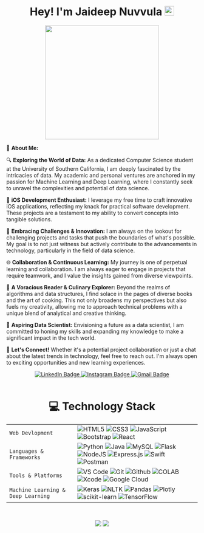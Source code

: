 <div align="center">
  <h1>
    Hey! I'm Jaideep Nuvvula <img src="https://media.giphy.com/media/hvRJCLFzcasrR4ia7z/giphy.gif](https://giphy.com/clips/AnimationOnFOX-the-simpsons-fox-foxtv-KpJ47gKe6b7v7xQyWj" width="25px">
  </h1>

</div>
<div id="header" align="center">
  <img src="[https://media.giphy.com/media/YbXLZ6dymH758xSEbM/giphy.gif"](https://giphy.com/clips/AnimationOnFOX-the-simpsons-fox-foxtv-KpJ47gKe6b7v7xQyWj) width="300"/>
</div>



🌟 **About Me:**

🔍 **Exploring the World of Data:** As a dedicated Computer Science student at the University of Southern California, I am deeply fascinated by the intricacies of data. My academic and personal ventures are anchored in my passion for Machine Learning and Deep Learning, where I constantly seek to unravel the complexities and potential of data science.

📱 **iOS Development Enthusiast:** I leverage my free time to craft innovative iOS applications, reflecting my knack for practical software development. These projects are a testament to my ability to convert concepts into tangible solutions.

🚀 **Embracing Challenges & Innovation:** I am always on the lookout for challenging projects and tasks that push the boundaries of what's possible. My goal is to not just witness but actively contribute to the advancements in technology, particularly in the field of data science.

🌐 **Collaboration & Continuous Learning:** My journey is one of perpetual learning and collaboration. I am always eager to engage in projects that require teamwork, and I value the insights gained from diverse viewpoints. 

📘 **A Voracious Reader & Culinary Explorer:** Beyond the realms of algorithms and data structures, I find solace in the pages of diverse books and the art of cooking. This not only broadens my perspectives but also fuels my creativity, allowing me to approach technical problems with a unique blend of analytical and creative thinking.

🎯 **Aspiring Data Scientist:** Envisioning a future as a data scientist, I am committed to honing my skills and expanding my knowledge to make a significant impact in the tech world. 

🔗 **Let's Connect!** Whether it's a potential project collaboration or just a chat about the latest trends in technology, feel free to reach out. I'm always open to exciting opportunities and new learning experiences.

<div id="badges" align= "center">
  <a href="https://www.linkedin.com/in/srishvvargiya/">
    <img src="https://img.shields.io/badge/LinkedIn-blue?style=for-the-badge&logo=linkedin&logoColor=white" alt="LinkedIn Badge"/>
  </a>
  <a href="https://www.instagram.com/srishvvargiya/">
    <img src="https://img.shields.io/badge/Instagram-E4405F?style=for-the-badge&logo=instagram&logoColor=white" alt="Instagram Badge"/>
  </a>
  <a href="mailto:vijaysrishti9@gmail.com">
    <img src="https://img.shields.io/badge/Gmail-D14836?style=for-the-badge&logo=gmail&logoColor=white" alt="Gmail Badge"/>
  </a>
</div>


<br />

<h1 align="center">💻 Technology Stack</h1>

|               |           |
|       ---     |    ---    |
| `Web Devlopment`     | ![HTML5](https://img.shields.io/badge/-HTML5-CC2400?style=for-the-badge&logo=html5&logoColor=white) ![CSS3](https://img.shields.io/badge/-CSS3-E24800?style=for-the-badge&logo=css3) ![JavaScript](https://img.shields.io/badge/-JavaScript-FE7601?style=for-the-badge&logo=javascript) ![Bootstrap](https://img.shields.io/badge/bootstrap-FE9A00?style=for-the-badge&logo=bootstrap&logoColor=white) ![React](https://img.shields.io/badge/react-blue?style=for-the-badge&logo=react&logoColor=white)| 
| `Languages & Frameworks`   | ![Python](https://img.shields.io/badge/python-3670A0?style=for-the-badge&logo=python&logoColor=ffdd54)  ![Java](https://img.shields.io/badge/-java-%23ED8B00?style=for-the-badge&logo=Java&logoColor=white) ![MySQL](https://img.shields.io/badge/-MySQL-307BBD?style=for-the-badge&logo=mysql&logoColor=white) ![Flask](https://img.shields.io/badge/flask-%23000.svg?style=for-the-badge&logo=flask&logoColor=white) ![NodeJS](https://img.shields.io/badge/node.js-6DA55F?style=for-the-badge&logo=node.js&logoColor=white) ![Express.js](https://img.shields.io/badge/express.js-%23404d59.svg?style=for-the-badge&logo=express&logoColor=%2361DAFB) ![Swift](https://img.shields.io/badge/swift-F54A2A?style=for-the-badge&logo=swift&logoColor=white) ![Postman](https://img.shields.io/badge/Postman-FF6C37?style=for-the-badge&logo=Postman&logoColor=white)|
| `Tools & Platforms` | ![VS Code](https://img.shields.io/badge/Visual_Studio_Code-5D1A60?style=for-the-badge&logo=visual%20studio%20code&logoColor=white) ![Git](https://img.shields.io/badge/Git-682181?style=for-the-badge&logo=git&logoColor=white)  ![Github](https://img.shields.io/badge/GitHub-100000?style=for-the-badge&logo=github&logoColor=white) ![COLAB](https://img.shields.io/badge/Colab-F9AB00?style=for-the-badge&logo=googlecolab&color=525252)  ![Xcode](https://img.shields.io/badge/Xcode-007ACC?style=flat-square&logo=Xcode&logoColor=white) ![Google Cloud](https://img.shields.io/badge/GoogleCloud-%234285F4.svg?style=for-the-badge&logo=google-cloud&logoColor=white)|
| `Machine Learning & Deep Learning` |  ![Keras](https://img.shields.io/badge/Keras-%23D00000.svg?style=for-the-badge&logo=Keras&logoColor=white) ![NLTK](https://img.shields.io/badge/numpy-%23013243.svg?style=for-the-badge&logo=numpy&logoColor=white) ![Pandas](https://img.shields.io/badge/pandas-%23150458.svg?style=for-the-badge&logo=pandas&logoColor=white) ![Plotly](https://img.shields.io/badge/Plotly-%233F4F75.svg?style=for-the-badge&logo=plotly&logoColor=white) ![scikit-learn](https://img.shields.io/badge/scikit--learn-%23F7931E.svg?style=for-the-badge&logo=scikit-learn&logoColor=white) ![TensorFlow](https://img.shields.io/badge/TensorFlow-%23FF6F00.svg?style=for-the-badge&logo=TensorFlow&logoColor=white)|
<br/>

<p align="center">
	<img src="https://github-readme-streak-stats.herokuapp.com/?user=srishtivijay-98&theme=dark" />
	<img src="https://github-readme-stats.vercel.app/api?username=srishtivijay-98&hide=prs&show_icons=true&title_color=3380C4&icon_color=3380C4&text_color=edf2f7&bg_color=151515" /> 	
</p>
